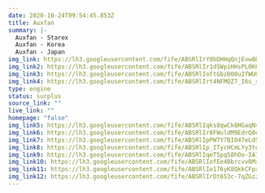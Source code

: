 ```yaml
---
date: 2020-10-24T09:54:45.853Z
title: Auxfan
summary: |-
  Auxfan - Starex
  Auxfan - Korea
  Auxfan - Japan
img_link: https://lh3.googleusercontent.com/fife/ABSRlIrY0bDHHqQnjEvw8D1llVjkHXblejXHF8JB1vt2EGpXtptXXedpy_cTZYrVaE27O94U-mKh5noPJXSQx1cNI8HJ8vRSmpuZuAB8_22MU93BYlGA8bAh1wN5eKvpd_6mo3vA2KtyTFTB20selwY3mDnPY0Jgr30GIuW9PioMmLn-pW7ocLQL1IDc6oZBNrb99_Pf6qaRaKlW8LB8DxhGp1y7P8XjQaZbwR4TfqYA1nKjR_NVrmuFNTrG70caHgPkKeH_A9axIh_CidDJpS8nwxpLQSfG7xAPAMpAFxzHDl8F851l9yJnGzVgmUYQusH4ucwS4NLjfYrzoEvWmDidP8UiArEmSwdul3JRrjTkPfjQHlOZm_ndhFEV9LVdsuwNQv4Abwag5BJ2u75oCleogTU5H-dvwKz4qniXFTYNmNzepi_cIEz5EChf_2rZ0tYwu0pwErYkT5hOdiMLc4hUYTpfQnLb6g0t-WyvioF0OVyKvp6FoLduPEljEzPTjcDjwPjkfbZUC8Tc1clxJ_uhItKzidHPhlkqCvVc6IoFEB34ftVc9I4AAyLEnE3G8RYfwjvxEfm3PoI-zVFSv_3uPcX0psHYMr0SB5WCiy-0hW0cbz6m6hUMWQWHix5IoPcqSVxhQ4rYU18rUaJ5V7nnMuoas63FRJfD_--eOp0YapT6gLcMZlrGxSBlW5hfSCNX4bw_CAYE8oHlFyeDhuw8aiDijcyOCV7lYA=w851-h666-ft
img_link2: https://lh3.googleusercontent.com/fife/ABSRlIr1dSWpiHHsPL0KQU6G7e_LySKRley_d6-16Y96L5X2kfe-FCJqgxJuL18ElxSKhQEVUxZ7UzI7nOKKQc4dD78hrTuHkEbrqOd4dYPg3QdGhcNiQ_QbUzOQmjoSsJN2NST4uq2ngwZYKW7zxOzvkZRdkRzn2b4jNcJO3Uu6ySYAqGrzVrsI5FdoMtXeCus8ETgEwDvVQsnAEWF7Cy0boxCNUAnHbO8FrrtRvDP-H9Nvotb-bPYnTg1G7_i7Gbh9z2Lv3WCAfTqZWQpuC4ZQlXYK_UiXabzxMiq_iDJSGo5iwalbKYnhjeWdAqY6sxDER7xB7laV3gbAYo8Q7oPGK1PSwnBSUyBkgHQXVHbjfPGSPn0V7mKNPaCtlUIE1nGDnpKkUjvT50EemXLVdqZDPxEKme-XOkfBs4cXY-fvqJXrteFZ9Kmy6eu_ouyJwKcgC2n0ixpIFcdBZF5VaOQNZbIqiNHslQ5-3TzWJ4Bi_BEB7ZyVUG1n0ckOtVHKjLRrtIwTlxvXV3dVg-RgdjwGDB_VXdOkAUhl7pp2hJ5ISsYBVtSCy6lCoV1C1ryl63DmIubFsGM8D49plEGQbcj1f8pNms2odBujhzm2x3MXKSSRFB5aBH5aXvLxoAwe9qYil9qVvD0moQRZ3N4o_N0if4ukP7dZmqOLSsFXUz_wG0E11FLdLX5n-6PKYm6zTwMFhoBuSFo_e9wahiBFXnRvKHQUZAoSo-tb-g=w851-h666-ft
img_link3: https://lh3.googleusercontent.com/fife/ABSRlIoftGbzB08u2fWUGLeupXjr91nrrM_ixohIKBtnlKQVUdkRyp-1D0vz0AqLCZ--vi675ea1A4IhDPtBqT6G1Z0IX6mkxskM0VRpVoAmjUgdfJEOM-8gaukavQiHchx6zNoKij7AKLxkjshs8ujafTB5Q3pQtgCJ2xqDHm1voD-MGU6EUeZvBuon0jZ25kckKeklK-4aTbZZMsxf3HJoTsZas5hYqnIXlEUW2Pitu-SOGvDviN3_YEi70DV7eOwA2fisA3mMOLwWnLpDlUCCZ_EA3AXdyY1nbQ8oLZvCnymj9wYNDomqu0a7pURfH4WM1TCW3AycH7eTWK4fb610UwM0MnrBTRI7v94g8Q14aoRzmFmjjOct3u_lsWoCXx6iKPutswcbo7B-oOE5f6_-Yl6Hj4x5TBvvhvZXJ8702qIbvFFxQHIMmyBO3IybGKWA1YkcdxiGVDizJ7aGeznt6jYYk8qJNn47swLhpe6e1gYJlYd3_mIDaKgFSCdORnuqkqf-AeX9DRAJQGqO9Qsk9EsTKVq6za1xpuS9NtO4_cet2LschKeFnoTxHdxr6hdHQWC6Sy8eWsbrfasYtPGLavoqz_hxoKXMwfGlGh6DSH8WgbXKo7a9RcDusPfSZBF-6Kz5dwLYW-wFp6gUcSgJPQXJ7xwaMkHRuKWAbkKIw8Bkz99No6VcD2tEaKExxWJ6fu-ChEHmUOZt0Vy7e3U4Dd6qgW8EKwibiQ=w851-h666-ft
img_link4: https://lh3.googleusercontent.com/fife/ABSRlIrt4NFMQZ7_I6s_s7sQndbbYBlKiLEh4_YYdHCHoq1ZT9vr8g_fSxMHkUdTtj04YWJlhc4d06E2rdkuYMHWM7Y78ChIHzjp_4EHOOrKlTNgTI93dVsGxQSEmkxNXPjOqGGe9ogdSwysTSo_UgR8InFBppCEpY2vWlunygS-_L7mfGej0MmYOkJf2iatQ2yL8hUWj0c-p52XN4DE5ZOArvuGD56_3rfbfwsGwICTvTlhCLm-FHhBf_DpQbntqVu8BUE5JpzWtImh1Fbq8YgS-5I4S64vZdDtrWr8HAUUDO4gkiZUiuab33TFSbCJ8eRLITIzJg51WCfvp5Npt7RDfM5oeKGAlnveoXmJUCQYi5x-avDBlGyT75NCsSejXbLbthjnuw0cSPOKaa35HH_NG8LnTfaxYuxWDMSytrSyoLNli7Z-kAqDno9bHDJhphkNcybSpxsNT0Wp1eyLz-UUW6V3-LxDKBjgVVyqPmZEU6q1xCcf3w-nJSlguMkbhRFhknUrHMrqpgt1emnHqjhgSQYPpOvhHnteMEkFGQ4GPRF9zYBgNqR4hlyXLh_dzCdrwua2yU_zG9Xmidc32pMguETmD4x9cIQI5miJqTyCI6B14FSXSDyjcmyelWg6SUx9BetEhoTdvoWEkujvZkH8-KMqMZQr50lfUkRe0Zgaxaobzu9jkLneEDB8fumuIo1YdGcoM9YtRGt6w21wbWQ58a8A0yrD69lE7w=w851-h666-ft
type: engine
status: surplus
source_link: ""
live_link: ""
homepage: "false"
img_link5: https://lh3.googleusercontent.com/fife/ABSRlIqks8qwCk8HGaqNvjfYDOx4UdGHD1z0bi2g0AXNtuYwaLgPoU0cXaBJO7A6rr2VWstKm774yTp9wlauZDar3a3VuWDTOpnearXRS7BHvhxEQwNgbNnlz4weFP-CjJVJy7VQMRpQAaLMuj9pxDOY_XY_MxpQ0oZXodS4wcukirXlbbe-ruua_dtwaJL9GrAaWpKM4JXCzGQqJs1FyAf_1hBSruhDHY7TaoxhFk-sNmawERhHJV2qxohe5YJHlp57jPapVtECN5kLvmcqcVeMMxocN5K7RVC1zoEL8D3ua4AknEc5PmLC3hwJjCMAfQU5cKEGn_5-wdD3JlUFu7tSotM8Olc_-3NFOsmhDRSiPWwSI62RD-YV0nqfwvfcFIhzlKni8j9o7n6L8LvTNQeTeCAzYE4h2DJI6EZx0ROdLY1AWOZb-c4fmj52cY5QhcMqoIcP9CZSkwYdlQF7RO4BRv-wEV5EmqTRXK2-_dOtLIee-qxDBNKPuiTrg-1jVSVWg6esG8Te6BlZP8CXwRMG3Lxeo7N0XssOXmk8RIl8wjrLs62IN4DNSt_VMsfTtbch3aRjfVx9M1L-63hWFox4HIir9jRjzRwe8-UN3xXxvefQd-0tRKRXnu8MUhnNLmHoqu3bPn0ZJOo6v0_1_9sitR62t7uN0PjZP1mAf2i3xJ7Hl2WEqKf82oyknvSBRGJvMTMqRJBFA61d3YAKE_yPAsTdr-Yfd9DNdw=w851-h666-ft
img_link6: https://lh3.googleusercontent.com/fife/ABSRlIr8FWuldM9EdrQ8edzSyq6EMBa7jPyccIYkkpBNLnDxi9BZw5LPIBWEz3vcNY_wqcPbSH6SnXFkyt0IpusBoovwt5pIwZk1Cu19zCMfZYfO_LLZTIxNXHvbm8nk5NcxzqLFAxr2ENAe7mo1M2Ctv-BgZVZ52Ikiec2uEkkS6M0W65yuAI2NPmd8670-kyZ_F-d1vVQYkfXmZaxA2jAsJN4W4UdfZcAR2sNJkfyTKeaVFraAZtVnF9WVZBgu7PFEO3VUbuJ_l0Lk9oZyaUZtVGCfiCjz_2WnbhhtDjegIJyaIlFRjkzVrm0YA6tbFkfw-1k_SSYFsLfMeEDURqC4--blvflGEv6oD5PEDkNd13qo9e7EFSYm7ffiwiFebLjqdfmdqFTZT1zfdwtOq7paVyGvGhaOzYA9nqGEkqu6RKeQkYU-cj7MteLpIBeIZ_FGQMoFnXl_v3tcRj49duNWLS8o4oAveEbgkfnuAuRlClW5RFtkzrhMXR76WYcctuliBv82F9OG508aPlnDcB9VVC4n8L8svlOvqP88sIF8KccRG6nmljFFoxj1fF5VM-ZjIKBeOEASP0q_OMXGsl5fgcwNeUu3h1JQVbrv2rNB81n9WaIRYUeu9Vb3v62aTuLRSuE1uVlRWf1iZWAoH-PKFz_3ANB5eM12GCHnAWikpFOQAqYqmm-aBaFBOFT23gStcRaYT9pNoPHhOBocG_T0RWQsl9NLOtZYXg=w851-h666-ft
img_link7: https://lh3.googleusercontent.com/fife/ABSRlIpPW7Y7BI047eLd5RF4hOIPK5c8-4iqARSnanhABiYRPiG3angLAoCunnfPAa6hCztz4gqvXE3Hj4fRAv6pCthhxOgjOZLPOHSQHZ3fb1-9Epi3R-DRBWvbgmWJg4marYQfccPsMm_VSj3mdnOh28GdP1a-J6tX5bVGjSXnqB0nHYMExdy8I5xGYIbFzGXgWXRaCR7GJJfAmCExUlLtQnuwHXrIrFntoSZs0q1J7YcUqx_W8Ls04IP1AswKgh-jF1mGiOAzr7dQdiPnmZdqVECxd9iysJvqrr13JDsnA6NayyGsgGYEVOhZh3mZ9la31vwI9eBcpNanHOoReuD7Em1jSvPb0fkUfhgnOhX8ymP9XfyaZp7dutMFeRMCWu0QG03UThEmFPyvv-CXjUKnmk1CIaikZRsDhZbq6lKBt1R5Fkp_s_lQMKKeekSR-6MIvU6h-zYYNUmxW_9A2wfpW_Ued2Rq1fcwN42I1ROxW0GczIRZQwCpEsDdkQT5SlQ0n-pCREY6mSlDfGqa3cLN8ZyvrPzHLNiGl2IGQ04xlHrICZR2XFgmy27lItoXDCyMW2rO5_rLd6do85OD5BEVaukQPmm76yL8d2yFEXZyJm8-7_NjtovupDZuecsr1gUUlO2uSJa56WtwZ3OBtHw5jm19KCY_HWY1QmoEVXxUyxmWFGA6gZB-LFQg330PVvdxnYzLHhVEZbIqHpBwLiri3cVaDdrVHq783g=w851-h666-ft
img_link8: https://lh3.googleusercontent.com/fife/ABSRlIp_ITycHCmLYy3to-RURYmfeDgcEdAd1zJic9xLvsUxiFrHoivVeCQ_efo9inxzlFfWsnxtW6KluIi-mMBMgo34toIWxK2gZEjfQer7DVJuN-ahfEMtndb4hOT7KnYM24nZ8SGb9BttStgoZZoGIsSpwFIHlmskVmOvTD7UJaoZcaxNiqiI3oziB5gpowCI40grmPIPmT3p6CWin-YxMqo_tjIvFHka4m6f_-8as19ZrZ_6m4ZCCKoDruEVtNaSJ49P7hb-zI4Hh3TeLCNU872pKgQPcEJyC-atrW2UaZtOrnCI-5O34KKJEB4_vChDgns2pKOVQUrpleuVU_qHu40GM5vC-wnX7CEIq_bKaLVdSPh8I-wpJ-8SWIwZwzZye71wbVtM02jO3ZYtwXXkDdfuvwji4bQOdLh2510Xe0DBdPTsyg6YnDIJTXaVzYW7457jNdM-4HV04lzF7ObKnkNkkAfOEvyeDd6JPT335gkIke4xi5eSLvUa4y-INZ0wCODqPnWWlE-ZNQB6VPULw86DAocMV_0F8G06RwVSVIUwl3VIjf3cKMvn24GHSozz_hL8qcsfO3c0rGMvdRkbfNek9KBBs8PgbP1joMwmnUrTcQudCeey5W77u5V3a8KKybUXiiyovOieLssNG_bQtizMvsoUOqHpztVp7yYQeCcLA3QmsLzkKgv4lGuhvZ9Z9ZSdo9suFp7uL5NerXj7typlOTLpbNnSdg=w851-h666-ft
img_link9: https://lh3.googleusercontent.com/fife/ABSRlIqeT5pq58hOo-IA72UjX_iuRzqStFDOActSLJUfruAvuURq-DxvhFC3sm368gvkKbKENqSWwtwov-j4f-uVQebH6VPsae_Sha_3Atue1YbyYUNTPiYirEdU2JQHZtFJzrD024xwe19DI1qbmZmrfmdC9sKHZwGr1tvxVmCRvmb5TucNYMWggHYUzBxJ4G7O3y8G6NBwMHDGQhFX3zQKjH30OR-UtAXAxr_ENOATGm7PqxK4221ZH12I06N9j0waYpIKJllJMoOVlkySObboj5njuSsO2e4A14u6xzUWZcJinGa-wBEINMmGJc3aX1OWVSw9hbBeaZlP-7RGDhSwF-GlePKdusVBXjW2lADhqIVo15G9LW5x9ljuAWonYDOx9xB-bgnoAkloLlfe5I1Nw2Z3UOIyxidZdvm-onpdgXMbIsT0CYwKMtGnwnCCqqoBiPuRq-iux3IyX-XFxMng2qxq_ELEcw933dtDjxGBc4iHNKvAmsqykui1e5pmfai_GyO1OeSDlzFwNBJCh_eeGyHFsSep0zaFyPe9LSG44dongi_oQa24NrmFdU-f-CzrXe_r0Q8UvCxhNphqH1OQSlnB_7eFO9kvJnKhZO8lKKRqh0PU39yE37ZnlO31YsL0zyM7FEe-9c26-WdJT9qamljXIQWlYAKbDT550U5mL33o82dMJ-lj2L75BIUEijzgewbAz0KK5e22QNwMYp4HYgcAq-mHkq2jYA=w851-h666-ft
img_link10: https://lh3.googleusercontent.com/fife/ABSRlIofEe4Bbrcvv8MxCyWKE7zwh8TgIAuAWRSG5sZajBRknvCAiFhu9TO4tKXL8UwVozZLg_-5nyaS6hZruH_Kw0Y-hQ5LmRsX41xhIrPLHU3cN11Dp8Z7dZH_39pv8dAkv0Hz82w-flrytriWsFOySWa9Etm_LLFFuRcWxNHrjgYYYIQXfjoG27VYZcFjSx-ghYrswp3y40TWI0F-TsflzEV32MqRqsTARNxmeaTHpLlccqaMcLb0UNCa5RswqqGsnKuaZZ-eocjaUcGbVmEpi0CPwg4d14Fg1gVsrZ3wg5FKu8JqLlvsfImU20l09AKrq0qikXvnHW-RC2QoAAvFu1FrmOY0W7HH6U7_GGpQtgx5g_6qokBfh9gk0kiCXVczrPIQNP06LrLmDtIKjbTb2ldyvN6UO8vfGXOan9LjswS1PPZq25sgxHrwudGVhoZ2iQirt4Z99DLRy_yo6FfR76JB4Kekj1ql74XCT45D121dJNOi3zyrHIt6pSYWxpuzSA6Yo-DTGqlno0sF_bbXHV6eKXVRi-b1xejH8-qrjOVp6_WYRoGB82e-ABGl0_61fohYa-M98vFz8g3QRauMVJqLUbQR9iLztob9vWMh1dGz2Xxc1_ShRPDjtlhTRhxLWFqIcIwn68Vc_X3_5PgHZAoZ4VnN5GovNXjDkgGvuNW-22OHgHOtwR6z5UjghqeH19wB5lBZ18OO8cSHpaK_SnShcH2zLI19gA=w851-h666-ft
img_link11: https://lh3.googleusercontent.com/fife/ABSRlIo176yK8QkkCFpxYi9JgdZnN3ecFbC37T5LL3meGS5sjUlnAq7mPhlIYWSo4h2EarPupu4MRwa3m7t9u9H19RTbUp6qDyKhdXfFcI2moDU1j1BKWSKFq6Atc9I0UObfD26UTT9lwjrxzdO5KNMwu-fg80OqpT6Lps4fIJZbL6aRMES8NrVUuvCl60ekTwhtQ-Hss5vqP01G0_4lW-QDRCU9IlIvb-VKm0gxuMbK40PrZBvEh9pD31mi8mNyGyHIQVcqVZ9PL66hbYpJHqE0zdjYYA2y5t3bRueCUyuda4bWwkxfR2dKIu3Bd6qyL4OAe_41zPLJpbNObh9nW3GeS_0O9b25IVX4B6-m-NtH0WjgZk2D2Zj8Fp03-bIr7fO88Na2n0Qz9MAJDK2Lfyy3RkBL-flkXdlHfq7dIj4f1CdQ75L1fi2prjuTBulkyoL7RkMpFdnlBLv_1gjkdtVW27sQZtihToNmwdmS9USXJwEwQOp7fVGV1eoz5q2X9h9yzb7pqOMN_DXRcD_MGpoKiigpVSjjGSc8tOqrIgbmD6aH0qptFxHOGAFeWVFDUwxIlax5HH_a18BjBbOpcx_5pox2FJZ226Q7qaLJjKaPWfaBSc7yz5bn6-EQs7KhxbGwjkarO5Qb0q7EJ8wLvD3RLAwhUzZrwFH2h-boZQZBUXt-IC0H-02_-UVD8GhH7fq0fFJWbcjHIwTdkQP6SswkJMAkQy9hyxPXEw=w851-h666-ft
img_link12: https://lh3.googleusercontent.com/fife/ABSRlIrDt6S3c-7qZGzz8ITRVVwXSeUbeEKvAyCvcN2vt8UdRrSZFyZA9E4vglXki8PqSBB5e7pX76wVACZ3spGH4khoo7hKN6LgkbjfrZaLvHkKDjM4fR5L6YvYXhfztyiNR6Bi-rnARJWJtO_PzooYIO9NNNnKWOcSEvtJ6mykkAlgBtmHD22TLqzH3NYCktUktjtnqg5hQ5K82niKVTYXMvDYKV0sZwfeATAZNfmzsShAuSafRpio9IJpmgV5QDI8XOG31aV1bjnZYSlV1u62iCT24T7LiFdlRjbhSYIbz-83ukpG53aVQ6NekR60juV_u96JGfiJyobfHw6dCESqptM4UxLu35Dot9X9m2AOF5YsVQk6J5XZU8Ti9bUB1G-Mc0ZzrNCUGNHSCeqwXWsOygZcxnA9C3-Ghqfdcma_HbkZbF6M_JxNGKXl-gUeQ3f92sRkBsS5mBy8PQKxSv8mbgranNtGaEXIcPvTBF4O1YQUICFrfN_43zN2WWE-B_OQcCVVYZXt1rTNSiwe1eUDR5Zv6IokeI6MP6mo6yu-oX5Xl2MQdkkAoO2yXbnkZHZu9SWgb95U98LRQZEO_exCZaQrxUAdxHQvqNHbrRy0DiKXZtNQjDSnRhd3n6Q7So1lvfwevS36W8h0tuS3wNDO8iK-LsF7qycjlRMZCdOW0RoSSAiWKKM9XPDczyOI0nYnB0o-HGdz96tC_EdtWdN7-m39R7pdOo-aag=w851-h666-ft
---
```

